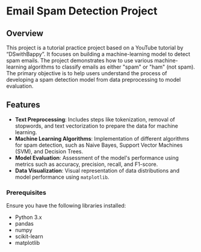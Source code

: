 # Email Spam Detection Project

## Overview

This project is a tutorial practice project based on a YouTube tutorial by “DSwithBappy”. It focuses on building a machine-learning model to detect spam emails. The project demonstrates how to use various machine-learning algorithms to classify emails as either "spam" or "ham" (not spam). The primary objective is to help users understand the process of developing a spam detection model from data preprocessing to model evaluation.

## Features

- **Text Preprocessing**: Includes steps like tokenization, removal of stopwords, and text vectorization to prepare the data for machine learning.
- **Machine Learning Algorithms**: Implementation of different algorithms for spam detection, such as Naive Bayes, Support Vector Machines (SVM), and Decision Trees.
- **Model Evaluation**: Assessment of the model's performance using metrics such as accuracy, precision, recall, and F1-score.
- **Data Visualization**: Visual representation of data distributions and model performance using `matplotlib`.

### Prerequisites

Ensure you have the following libraries installed:

- Python 3.x
- pandas
- numpy
- scikit-learn
- matplotlib
